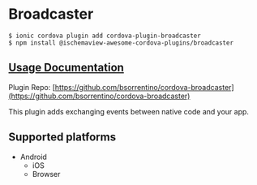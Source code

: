 # Broadcaster

```
$ ionic cordova plugin add cordova-plugin-broadcaster
$ npm install @ischemaview-awesome-cordova-plugins/broadcaster
```

## [Usage Documentation](https://danielsogl.gitbook.io/awesome-cordova-plugins/plugins/broadcaster/)

Plugin Repo: [https://github.com/bsorrentino/cordova-broadcaster](https://github.com/bsorrentino/cordova-broadcaster)

This plugin adds exchanging events between native code and your app.

## Supported platforms

- Android
  - iOS
  - Browser
  


